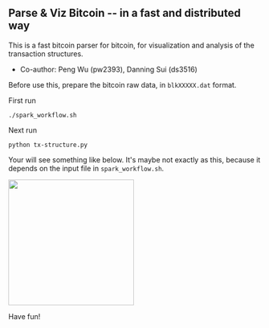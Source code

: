 ## Parse & Viz Bitcoin -- in a fast and distributed way

This is a fast bitcoin parser for bitcoin, for visualization and analysis of the transaction structures.

* Co-author: Peng Wu (pw2393), Danning Sui (ds3516)

Before use this, prepare the bitcoin raw data, in `blkXXXXX.dat` format.

First run
```
./spark_workflow.sh
```

Next run
```
python tx-structure.py
```

Your will see something like below. It's maybe not exactly as this, because it depends on the input file in `spark_workflow.sh`.

<img src="https://github.com/pw2393/btc-parser-spark/blob/master/fig2-0.png" width="250">

Have fun!
